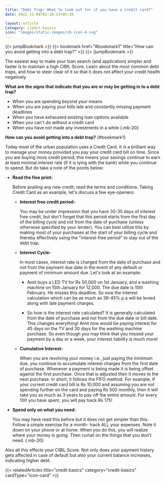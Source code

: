 ```yaml
---
title: "Debt Trap: What to look out for if you have a credit card?"
date: 2022-11-04T02:10:13+05:30

layout: article
Category: credit-basics
icon: "images/static-images/cb-icon-4.svg"
---
```


{{< jumpBookmark >}}
  {{< bookmark href="#bookmark1" title="How can you avoid getting into a debt trap?" >}}
{{< /jumpBookmark >}}

The easiest way to make your loan search (and application) simpler and faster is to maintain a high CIBIL Score. Learn about the most common debt traps, and how to steer clear of it so that it does not affect your credit health negatively.

**What are the signs that indicate that you are or may be getting in to a debt trap?**
  * When you are spending beyond your means
  * When you are paying your bills late and constantly missing payment deadlines
  * When you have exhausted existing loan options available
  * When you can't do without a credit card
  * When you have not made any investments in a while
  {.mb-20}

**How can you avoid getting into a debt trap?**
{#bookmark1}

Today most of the urban population uses a Credit Card. It is a brilliant way to manage your money provided you pay your credit card bill on time. Since you are buying more credit period, this means your savings continue to earn at least minimal interest rate (if it is lying with the bank) while you continue to spend. But do take a note of the points below:

* **Read the fine print:**

  Before availing any new credit, read the terms and conditions. Taking Credit Card as an example, let's discuss a few eye-openers:

  * **Interest free credit period-**

    You may be under impression that you have 30-35 days of interest free credit, but don't forget that this period starts from the first day of the billing cycle and not from the date of purchase (unless otherwise specified by your lender). You can best utilize this by making most of your purchases at the start of your billing cycle and thereby effectively using the "interest-free period" to stay out of the debt trap.

  * **Interest Cycle-**
  
    In most cases, interest rate is charged from the date of purchase and not from the payment due date in the event of any default or payment of minimum amount due. Let's look at an example:

    * Amit buys a LED TV for Rs 50,000 on 1st January, and a washing machine on 15th January for 12,000. The due date is 15th February. He misses this deadline. So now the interest calculation which can be as much as 36-45% p.a will be levied along with late payment charges.

    * So how is the interest rate calculated? It is generally calculated from the date of purchase and not from the due date or bill date. This changes everything! Amit now would be paying interest for 45 days on the TV and 30 days for the washing machine purchase. So even though you may think that you missed your payment by a day or a week, your interest liability is much more!

  * **Cumulative Interest-**

    When you are revolving your money i.e., just paying the minimum due, you continue to accumulate interest charges from the first date of purchase. Whenever a payment is being made it is being offset against the first purchase. Once that is adjusted then it moves to the next purchase. In short, it follows the FIFO method. For example, If your current credit card bill is Rs 10,000 and assuming you are not spending further on the card and paying Rs 500 monthly, then it will take you as much as 3 years to pay off the entire amount. For every 100 you have spent, you will pay back Rs 175!

* **Spend only on what you need:**

  You may have read this before but it does not get simpler than this. Follow a simple exercise for a month- track ALL your expenses. Note it down on your phone or at home. When you do this, you will realize where your money is going. Then curtail on the things that you don't need.
{.mb-20}

Also all this effects your CIBIL Score. Not only does your payment history gets affected in case of default but also your current balance increases, indicating higher debt.

{{< relatedArticles title="credit basics" category="credit-basics" cardType="icon-card" >}}